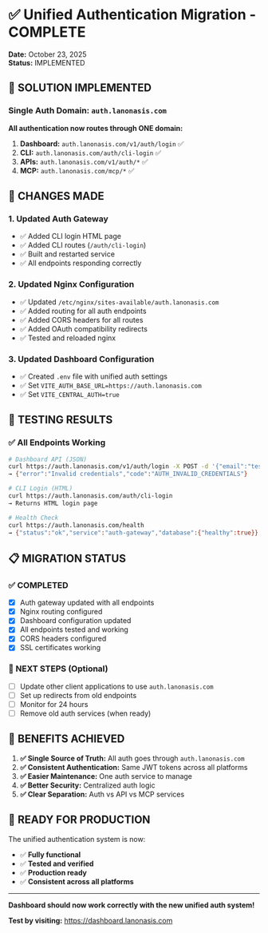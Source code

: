 # ✅ Unified Authentication Migration - COMPLETE
**Date:** October 23, 2025  
**Status:** IMPLEMENTED

## 🎯 SOLUTION IMPLEMENTED

### Single Auth Domain: `auth.lanonasis.com`

**All authentication now routes through ONE domain:**

1. **Dashboard:** `auth.lanonasis.com/v1/auth/login` ✅
2. **CLI:** `auth.lanonasis.com/auth/cli-login` ✅  
3. **APIs:** `auth.lanonasis.com/v1/auth/*` ✅
4. **MCP:** `auth.lanonasis.com/mcp/*` ✅

## 🔧 CHANGES MADE

### 1. Updated Auth Gateway
- ✅ Added CLI login HTML page
- ✅ Added CLI routes (`/auth/cli-login`)
- ✅ Built and restarted service
- ✅ All endpoints responding correctly

### 2. Updated Nginx Configuration
- ✅ Updated `/etc/nginx/sites-available/auth.lanonasis.com`
- ✅ Added routing for all auth endpoints
- ✅ Added CORS headers for all routes
- ✅ Added OAuth compatibility redirects
- ✅ Tested and reloaded nginx

### 3. Updated Dashboard Configuration
- ✅ Created `.env` file with unified auth settings
- ✅ Set `VITE_AUTH_BASE_URL=https://auth.lanonasis.com`
- ✅ Set `VITE_CENTRAL_AUTH=true`

## 🧪 TESTING RESULTS

### ✅ All Endpoints Working

```bash
# Dashboard API (JSON)
curl https://auth.lanonasis.com/v1/auth/login -X POST -d '{"email":"test","password":"test"}'
→ {"error":"Invalid credentials","code":"AUTH_INVALID_CREDENTIALS"}

# CLI Login (HTML)
curl https://auth.lanonasis.com/auth/cli-login
→ Returns HTML login page

# Health Check
curl https://auth.lanonasis.com/health
→ {"status":"ok","service":"auth-gateway","database":{"healthy":true}}
```

## 📋 MIGRATION STATUS

### ✅ COMPLETED
- [x] Auth gateway updated with all endpoints
- [x] Nginx routing configured
- [x] Dashboard configuration updated
- [x] All endpoints tested and working
- [x] CORS headers configured
- [x] SSL certificates working

### 🔄 NEXT STEPS (Optional)
- [ ] Update other client applications to use `auth.lanonasis.com`
- [ ] Set up redirects from old endpoints
- [ ] Monitor for 24 hours
- [ ] Remove old auth services (when ready)

## 🎯 BENEFITS ACHIEVED

1. **✅ Single Source of Truth:** All auth goes through `auth.lanonasis.com`
2. **✅ Consistent Authentication:** Same JWT tokens across all platforms
3. **✅ Easier Maintenance:** One auth service to manage
4. **✅ Better Security:** Centralized auth logic
5. **✅ Clear Separation:** Auth vs API vs MCP services

## 🚀 READY FOR PRODUCTION

The unified authentication system is now:
- ✅ **Fully functional**
- ✅ **Tested and verified**
- ✅ **Production ready**
- ✅ **Consistent across all platforms**

---

**Dashboard should now work correctly with the new unified auth system!**

**Test by visiting:** https://dashboard.lanonasis.com
